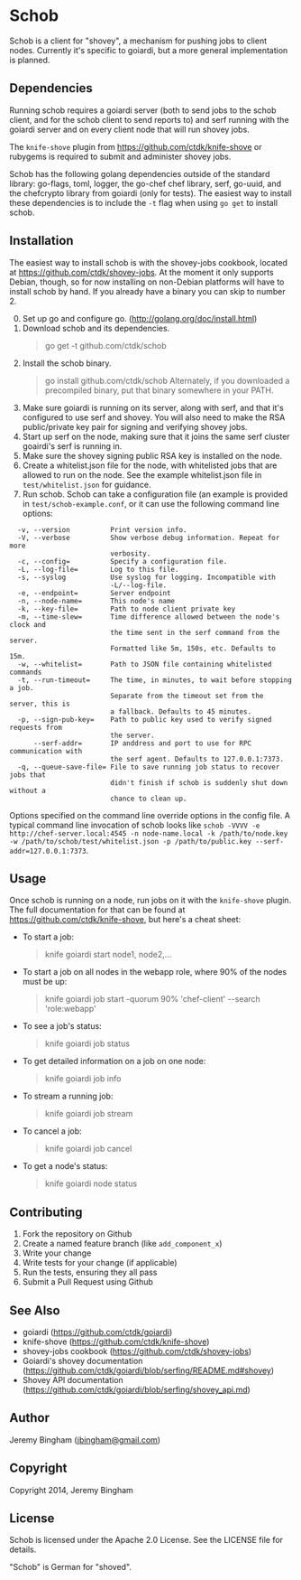 # Schob

Schob is a client for "shovey", a mechanism for pushing jobs to client nodes. 
Currently it's specific to goiardi, but a more general implementation is 
planned.

Dependencies
------------

Running schob requires a goiardi server (both to send jobs to the schob client,
and for the schob client to send reports to) and serf running with the goiardi
server and on every client node that will run shovey jobs.

The `knife-shove` plugin from https://github.com/ctdk/knife-shove or rubygems is
required to submit and administer shovey jobs.

Schob has the following golang dependencies outside of the standard library:
go-flags, toml, logger, the go-chef chef library, serf, go-uuid, and the 
chefcrypto library from goiardi (only for tests). The easiest way to install
these dependencies is to include the `-t` flag when using `go get` to install
schob.

Installation
------------

The easiest way to install schob is with the shovey-jobs cookbook, located at
https://github.com/ctdk/shovey-jobs. At the moment it only supports Debian,
though, so for now installing on non-Debian platforms will have to install schob
by hand. If you already have a binary you can skip to number 2.

0. Set up go and configure go. (http://golang.org/doc/install.html)
1. Download schob and its dependencies.
	> go get -t github.com/ctdk/schob
2. Install the schob binary.
	> go install github.com/ctdk/schob
   Alternately, if you downloaded a precompiled binary, put that binary 
   somewhere in your PATH.
3. Make sure goiardi is running on its server, along with serf, and that it's
   configured to use serf and shovey. You will also need to make the RSA
   public/private key pair for signing and verifying shovey jobs.
4. Start up serf on the node, making sure that it joins the same serf cluster
   goairdi's serf is running in.
5. Make sure the shovey signing public RSA key is installed on the node.
6. Create a whitelist.json file for the node, with whitelisted jobs that are
   allowed to run on the node. See the example whitelist.json file in 
   `test/whitelist.json` for guidance.
7. Run schob. Schob can take a configuration file (an example is provided in
   `test/schob-example.conf`, or it can use the following command line options:

```
  -v, --version          Print version info.
  -V, --verbose          Show verbose debug information. Repeat for more
                         verbosity.
  -c, --config=          Specify a configuration file.
  -L, --log-file=        Log to this file.
  -s, --syslog           Use syslog for logging. Incompatible with
                         -L/--log-file.
  -e, --endpoint=        Server endpoint
  -n, --node-name=       This node's name
  -k, --key-file=        Path to node client private key
  -m, --time-slew=       Time difference allowed between the node's clock and
                         the time sent in the serf command from the server.
                         Formatted like 5m, 150s, etc. Defaults to 15m.
  -w, --whitelist=       Path to JSON file containing whitelisted commands
  -t, --run-timeout=     The time, in minutes, to wait before stopping a job.
                         Separate from the timeout set from the server, this is
                         a fallback. Defaults to 45 minutes.
  -p, --sign-pub-key=    Path to public key used to verify signed requests from
                         the server.
      --serf-addr=       IP anddress and port to use for RPC communication with
                         the serf agent. Defaults to 127.0.0.1:7373.
  -q, --queue-save-file= File to save running job status to recover jobs that
                         didn't finish if schob is suddenly shut down without a
                         chance to clean up.
```

  Options specified on the command line override options in the config file. A
  typical command line invocation of schob looks like `schob -VVVV -e http://chef-server.local:4545 -n node-name.local -k /path/to/node.key -w /path/to/schob/test/whitelist.json -p /path/to/public.key --serf-addr=127.0.0.1:7373`.

Usage
-----

Once schob is running on a node, run jobs on it with the `knife-shove` plugin.
The full documentation for that can be found at 
https://github.com/ctdk/knife-shove, but here's a cheat sheet:

* To start a job:
  > knife goiardi start <command> node1, node2,...

* To start a job on all nodes in the webapp role, where 90% of the nodes must
  be up:
  > knife goiardi job start -quorum 90% 'chef-client' --search 'role:webapp'

* To see a job's status:
  > knife goiardi job status <job id>

* To get detailed information on a job on one node:
  > knife goiardi job info <job id> <node name>

* To stream a running job:
  > knife goiardi job stream <job id> <node name>

* To cancel a job:
  > knife goiardi job cancel <job id> <node name>

* To get a node's status:
  > knife goiardi node status


Contributing
------------
1. Fork the repository on Github
2. Create a named feature branch (like `add_component_x`)
3. Write your change
4. Write tests for your change (if applicable)
5. Run the tests, ensuring they all pass
6. Submit a Pull Request using Github

See Also
--------

* goiardi (https://github.com/ctdk/goiardi)
* knife-shove (https://github.com/ctdk/knife-shove)
* shovey-jobs cookbook (https://github.com/ctdk/shovey-jobs)
* Goiardi's shovey documentation (https://github.com/ctdk/goiardi/blob/serfing/README.md#shovey)
* Shovey API documentation (https://github.com/ctdk/goiardi/blob/serfing/shovey_api.md)

Author
------

Jeremy Bingham (<jbingham@gmail.com>)

Copyright
---------

Copyright 2014, Jeremy Bingham

License
-------

Schob is licensed under the Apache 2.0 License. See the LICENSE file for
details.

"Schob" is German for "shoved".
